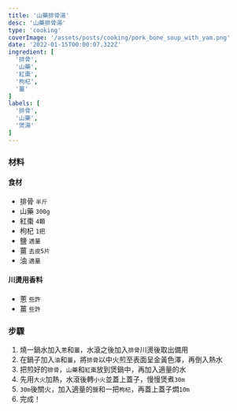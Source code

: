 ```yaml
---
title: '山藥排骨湯'
desc: '山藥排骨湯'
type: 'cooking'
coverImage: '/assets/posts/cooking/pork_bone_soup_with_yam.png'
date: '2022-01-15T00:00:07.322Z'
ingredient: [
  '排骨',
  '山藥',
  '紅棗',
  '枸杞',
  '薑'
]
labels: [
  '排骨',
  '山藥',
  '煲湯'
]
---
```


### 材料


#### 食材

- 排骨 `半斤`
- 山藥 `300g`
- 紅棗 `4顆`
- 枸杞 `1把`
- 鹽 `適量`
- 薑 `去皮5片`
- 油 `適量`


#### 川燙用香料

- 蔥 `些許`
- 薑 `些許`


### 步驟

1. 燒一鍋水加入`蔥`和`薑`，水滾之後加入`排骨`川燙後取出備用
2. 在鍋子加入`油`和`薑`，將`排骨`以中火煎至表面呈金黃色澤，再倒入熱水
3. 把煎好的`排骨`，`山藥`和`紅棗`放到煲鍋中，再加入適量的水
4. 先用`大火`加熱，水滾後轉`小火`並蓋上蓋子，慢慢煲煮`30m`
5. `30m`後關火，加入適量的`鹽`和一把`枸杞`，再蓋上蓋子燜`10m`
6. 完成！